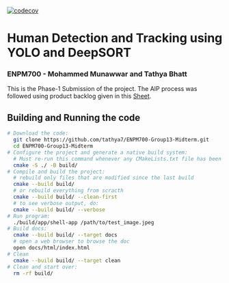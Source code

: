 [![codecov](https://codecov.io/gh/tathya7/ENPM700-Group13-Midterm/graph/badge.svg?token=8q9D5e03Sl)](https://codecov.io/gh/tathya7/ENPM700-Group13-Midterm)
# Human Detection and Tracking using YOLO and DeepSORT
### ENPM700 - Mohammed Munawwar and Tathya Bhatt

This is the Phase-1 Submission of the project. The AIP process was followed using product backlog given in this [Sheet](https://docs.google.com/spreadsheets/d/1zITtZFIbhi-VyhSFAzy4M6afBLeduHdxMXDktULzxks/edit?usp=sharing).


## Building and Running the code

```bash
# Download the code:
  git clone https://github.com/tathya7/ENPM700-Group13-Midterm.git
  cd ENPM700-Group13-Midterm
# Configure the project and generate a native build system:
  # Must re-run this command whenever any CMakeLists.txt file has been changed.
  cmake -S ./ -B build/
# Compile and build the project:
  # rebuild only files that are modified since the last build
  cmake --build build/
  # or rebuild everything from scracth
  cmake --build build/ --clean-first
  # to see verbose output, do:
  cmake --build build/ --verbose
# Run program:
  ./build/app/shell-app /path/to/test_image.jpeg
# Build docs:
  cmake --build build/ --target docs
  # open a web browser to browse the doc
  open docs/html/index.html
# Clean
  cmake --build build/ --target clean
# Clean and start over:
  rm -rf build/
```
